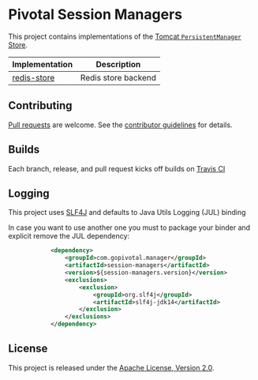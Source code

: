 # Pivotal Session Managers
This project contains implementations of the [Tomcat `PersistentManager` Store][m].

| Implementation | Description |
| --- | --- |
| [redis-store](redis-store) | Redis store backend |

## Contributing
[Pull requests][p] are welcome. See the [contributor guidelines][c] for details.

## Builds
Each branch, release, and pull request kicks off builds on [Travis CI](https://travis-ci.org/pivotalsoftware/session-managers)

## Logging
This project uses [SLF4J][s] and defaults to Java Utils Logging (JUL) binding

In case you want to use another one you must to package your binder and explicit remove the JUL dependency:

```xml
            <dependency>
                <groupId>com.gopivotal.manager</groupId>
                <artifactId>session-managers</artifactId>
                <version>${session-managers.version}</version>
                <exclusions>
                    <exclusion>
                        <groupId>org.slf4j</groupId>
                        <artifactId>slf4j-jdk14</artifactId>
                    </exclusion>
                </exclusions>
            </dependency>
```

## License
This project is released under the [Apache License, Version 2.0][a].

[a]: http://www.apache.org/licenses/LICENSE-2.0
[c]: CONTRIBUTING.md
[m]: http://tomcat.apache.org/tomcat-8.5-doc/config/manager.html
[p]: https://help.github.com/categories/collaborating-with-issues-and-pull-requests/
[s]: https://www.slf4j.org/manual.html